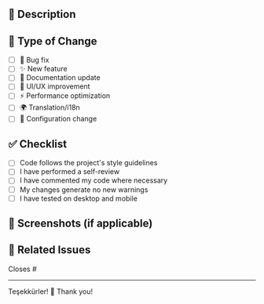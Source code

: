 ## 📝 Description

<!-- Değişikliklerinizi açıklayın / Describe your changes -->

## 🎯 Type of Change

<!-- İlgili olanı işaretleyin / Check relevant option -->

- [ ] 🐛 Bug fix
- [ ] ✨ New feature
- [ ] 📝 Documentation update
- [ ] 🎨 UI/UX improvement
- [ ] ⚡ Performance optimization
- [ ] 🌍 Translation/i18n
- [ ] 🔧 Configuration change

## ✅ Checklist

- [ ] Code follows the project's style guidelines
- [ ] I have performed a self-review
- [ ] I have commented my code where necessary
- [ ] My changes generate no new warnings
- [ ] I have tested on desktop and mobile

## 📸 Screenshots (if applicable)

<!-- Ekran görüntüleri ekleyin / Add screenshots -->

## 🔗 Related Issues

<!-- #issue_number ile link verin / Link related issues -->

Closes #

---

Teşekkürler! 🙏 Thank you!

